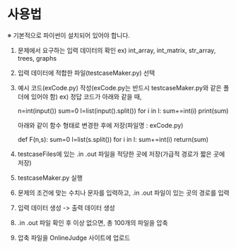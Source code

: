 # 사용법

※ 기본적으로 파이썬이 설치되어 있어야 합니다.

1. 문제에서 요구하는 입력 데이터의 확인
  ex) int_array, int_matrix, str_array, trees, graphs

2. 입력 데이터에 적합한 파일(testcaseMaker.py) 선택

3. 예시 코드(exCode.py) 작성(exCode.py는 반드시 testcaseMaker.py와 같은 폴더에 있어야 함)
  ex) 정답 코드가 아래와 같을 때,
    
    n=int(input())
    sum=0
    l=list(input().split())
    for i in l:
        sum+=int(i)
    print(sum)
        
    아래와 같이 함수 형태로 변경한 후에 저장(파일명 : exCode.py)
    
    def F(n,s):
        sum=0
        l=list(s.split())
        for i in l:
            sum+=int(i)
        return(sum)
    
4. testcaseFiles에 있는 .in .out 파일을 적당한 곳에 저장(가급적 경로가 짧은 곳에 저장)

5. testcaseMaker.py 실행 

6. 문제의 조건에 맞는 수치나 문자를 입력하고, .in .out 파일이 있는 곳의 경로를 입력

7. 입력 데이터 생성 -> 출력 데이터 생성

8. .in .out 파일 확인 후 이상 없으면, 총 100개의 파일을 압축

9. 압축 파일을 OnlineJudge 사이트에 업로드
